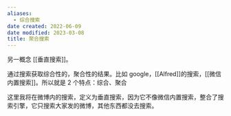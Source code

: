 ```yaml
---
aliases:
  - 综合搜索
date created: 2022-06-09
date modified: 2023-03-08
title: 聚合搜索
---
```


另一概念 [[垂直搜索]]。

通过搜索获取综合性的，聚合性的结果。比如 google，[[Alfred]]的搜索，[[微信内置搜索]]。所以就是 2 个特点：综合、聚合

这里我将在微博内的搜索，定义为垂直搜索，因为它不像微信内置搜索，整合了搜索引擎，它只搜索大家发的微博，其他东西都没去搜索。

